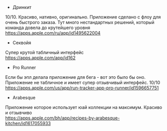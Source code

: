 - Дринкит

10/10. Красиво, нативно, оригинально. Приложение сделано с флоу для очень быстрого заказа. Тут много нестандартных решений, который команда довела до крутейшего уровня \
https://apps.apple.com/ru/app/id1495622004
 

- Секвойя 

Супер крутой табличный интерфейс \
https://apps.apple.com/app/id162


- Pro Runner 

Если бы эпл делала приложение для бега - вот это было бы оно. Приложение не табличное и имеет супер отзывчивый интерфейс. 10/10 \
https://apps.apple.com/us/app/run-tracker-app-pro-runner/id1596657751


- Arabesque 

Приложение которое использует юай коллекции на максимум. Красиво и отзывчиво \
https://apps.apple.com/bh/app/recipes-by-arabesque-kitchen/id1617055933

